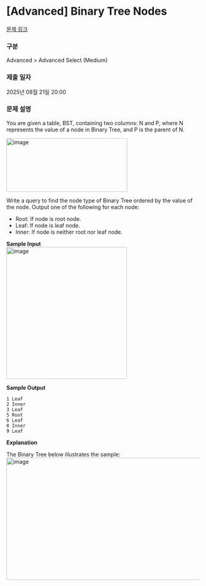 # [Advanced] Binary Tree Nodes

[문제 링크](https://www.hackerrank.com/challenges/binary-search-tree-1/problem?isFullScreen=true) 

### 구분

Advanced > Advanced Select (Medium)

### 제출 일자

2025년 08월 21일 20:00

### 문제 설명

You are given a table, BST, containing two columns: N and P, where N represents the value of a node in Binary Tree, and P is the parent of N.

<img width="315" height="140" alt="image" src="https://github.com/user-attachments/assets/1d1cb1b8-4bcb-4447-aa44-ac004cf9b600" />

Write a query to find the node type of Binary Tree ordered by the value of the node. Output one of the following for each node:

- Root: If node is root node.
- Leaf: If node is leaf node.
- Inner: If node is neither root nor leaf node.

**Sample Input**
<br>
<img width="314" height="344" alt="image" src="https://github.com/user-attachments/assets/59c196b9-c385-4120-916f-cac3b3c05bbd" />

**Sample Output**
```
1 Leaf
2 Inner
3 Leaf
5 Root
6 Leaf
8 Inner
9 Leaf
```

**Explanation**

The Binary Tree below illustrates the sample:
<img width="661" height="319" alt="image" src="https://github.com/user-attachments/assets/17f65031-df21-4db4-8802-b96ebba1e923" />

